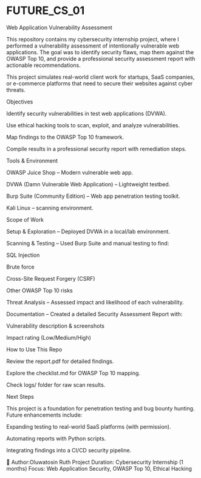 # FUTURE_CS_01

 Web Application Vulnerability Assessment

This repository contains my cybersecurity internship project, where I performed a vulnerability assessment of intentionally vulnerable web applications. The goal was to identify security flaws, map them against the OWASP Top 10, and provide a professional security assessment report with actionable recommendations.

This project simulates real-world client work for startups, SaaS companies, or e-commerce platforms that need to secure their websites against cyber threats.



 Objectives

  Identify security vulnerabilities in test web applications (DVWA).

  Use ethical hacking tools to scan, exploit, and analyze vulnerabilities.

  Map findings to the OWASP Top 10 framework.

  Compile results in a professional security report with remediation steps.

 

Tools & Environment

  OWASP Juice Shop – Modern vulnerable web app.

  DVWA (Damn Vulnerable Web Application) – Lightweight testbed.

  Burp Suite (Community Edition) – Web app penetration testing toolkit.

  Kali Linux – scanning environment.


Scope of Work

  Setup & Exploration – Deployed DVWA in a local/lab environment.

  Scanning & Testing – Used Burp Suite and manual testing to find:

 SQL Injection

Brute force

Cross-Site Request Forgery (CSRF)



Other OWASP Top 10 risks

  Threat Analysis – Assessed impact and likelihood of each vulnerability.

  Documentation – Created a detailed Security Assessment Report with:

  Vulnerability description & screenshots

  Impact rating (Low/Medium/High)

  

How to Use This Repo

  Review the report.pdf for detailed findings.

  Explore the checklist.md for OWASP Top 10 mapping.

  Check logs/ folder for raw scan results.

  

 Next Steps

  This project is a foundation for penetration testing and bug bounty hunting. Future enhancements include:

  Expanding testing to real-world SaaS platforms (with permission).

  Automating reports with Python scripts.

  Integrating findings into a CI/CD security pipeline.

  

👤 Author:Oluwatosin Ruth
Project Duration: Cybersecurity Internship (1 months)
Focus: Web Application Security, OWASP Top 10, Ethical Hacking
